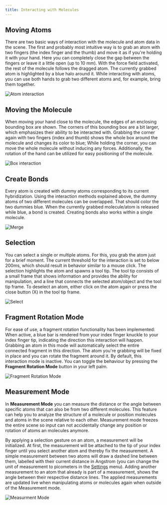 ```yaml
---
title: Interacting with Molecules
---
```


## Moving Atoms
There are two basic ways of interaction with the molecule and atom data in the scene.
The first and probably most intuitive way is to grab an atom with two fingers (the index finger and the thumb) and move it as if you're holding it with your hand.
Here you can completely close the gap between the fingers or leave it a little open (up to 10 mm).
With the force field activated, the rest of the molecule follows the dragged atom.
The currently grabbed atom is highlighted by a blue halo around it.
While interacting with atoms, you can use both hands to grab two different atoms and, for example, bring them together.

<img src="/images/manual/atom_interaction.png" alt = "Atom interaction" class="mx-auto max-w-md" />

## Moving the Molecule
When moving your hand close to the molecule, the edges of an enclosing bounding box are shown.
The corners of this bounding box are a bit larger, which emphasizes their ability to be interacted with.
Grabbing the corner again with two fingers (index and thumb) shows the whole box around the molecule and changes its color to blue;
While holding the corner, you can move the whole molecule without inducing any forces.
Additionally, the rotation of the hand can be utilized for easy positioning of the molecule.

<img src="/images/manual/box_interaction.png" alt="Box interaction" class="mx-auto max-w-md" />

## Create Bonds
Every atom is created with dummy atoms corresponding to its current hybridization.
Using the interaction methods explained above, the dummy atoms of two different molecules can be overlapped.
That should color the two dummies blue.
When the currently grabbed molecule/atom is released while blue, a bond is created.
Creating bonds also works within a single molecule.

<img src="/images/manual/merge.gif" alt="Merge" class="mx-auto max-w-md" />

## Selection
You can select a single or multiple atoms.
For this, you grab the atom just for a brief moment.
The current threshold for the interaction is set to below 200ms, which should result in behavior similar to a mouse click.
The selection highlights the atom and spawns a tool tip.
The tool tip consists of a small frame that shows information and provides the ability for manipulation, and a line that connects the selected atom/object and the tool tip frame.
To deselect an atom, either click on the atom again or press the close button (X) in the tool tip frame.

<img src="/images/manual/select.gif" alt="Select" class="mx-auto max-w-md" />

## Fragment Rotation Mode
For ease of use, a fragment rotation functionality has been implemented: When active, a blue bar is rendered from your index finger knuckle to your index finger tip, indicating the direction this interaction will happen.
Grabbing an atom in this mode will automatically select the entire connected fragment in this direction.
The atom you're grabbing will be fixed in place and you can rotate the fragment around it.
By default, this interaction mode is inactive.
You can toggle the behaviour by pressing the **Fragment Rotation Mode** button in your left palm.

<img src="/images/manual/fragment_rotation.gif" alt="Fragment Rotation Mode" class="mx-auto max-w-md" />

## Measurement Mode
In **Measurement Mode** you can measure the distance or the angle between specific atoms that can also be from two different molecules.
This feature can help you to analyze the structure of a molecule or position molecules and atoms in the scene relative to each other.
Measurement mode freezes the entire scene so input can not accidentally change any position or rotation of atoms an molecules anymore.

By applying a selection gesture on an atom, a measurement will be initialized.
At first, the measurement will be attached to the tip of your index finger until you select another atom and thereby fix the measurement.
A simple measurement between two atoms will draw a dashed line between them, labelled with their current distance in Angstrom (you can change the unit of measurement to picometers in the <a data-sveltekit-reload href="/manual/02-normal_mode/02-settings">Settings</a> menu).
Adding another measurement to an atom that already is part of a measurement, shows the angle between their respective distance lines.
The applied measurements are updated live when manipulating atoms or molecules again when outside of the Measurement mode.

<img src="/images/manual/measurement.gif" alt="Measurment Mode" class="mx-auto max-w-md" />

